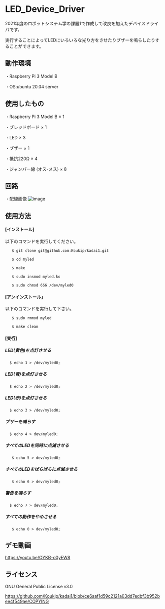 # LED_Device_Driver

2021年度のロボットシステム学の課題1で作成して改良を加えたデバイスドライバです。

実行することによってLEDにいろいろな光り方をさせたりブザーを鳴らしたりすることができます。

## 動作環境

・Raspberry Pi 3 Model B
 
  ・OS:ubuntu 20.04 server
  
## 使用したもの

  ・Raspberry Pi 3 Model B × 1
 
  ・ブレッドボード × 1
  
  ・LED × 3
  
  ・ブザー × 1
  
  ・抵抗220Ω × 4
  
  ・ジャンパー線 (オス-メス) × 8
 
## 回路

・配線画像
  ![image](https://user-images.githubusercontent.com/93635163/146193856-701b8f7e-5bda-4630-a57e-6fdadeaed780.png)
  
 ## 使用方法
 
  #### [インストール]
  
  以下のコマンドを実行してください。
  
       $ git clone git@github.com:Koukip/kadai1.git
   
       $ cd myled
   
       $ make
   
       $ sudo insmod myled.ko
   
       $ sudo chmod 666 /dev/myled0
   
 #### [アンインストール」
  
  以下のコマンドを実行して下さい。
  
       $ sudo rmmod myled
   
       $ make clean
   
 #### [実行]
  
##### LED(黄色)を点灯させる
  
      $ echo 1 > /dev/myled0;
  
#####  LED(青)を点灯させる
  
      $ echo 2 > /dev/myled0;
  
#####  LED(赤)を点灯させる
  
      $ echo 3 > /dev/myled0;
  
#####  ブザーを鳴らす
  
      $ echo 4 > dev/myled0;
  
#####  すべてのLEDを同時に点滅させる
  
       $ echo 5 > dev/myled0;
  
#####  すべてのLEDをばらばらに点滅させる
  
       $ echo 6 > dev/myled0;
  
#####  警告を鳴らす
  
      $ echo 7 > dev/myled0;
  
#####  すべての動作をやめさせる
  
       $ echo 0 > dev/myled0;
  
 ## デモ動画
 
 https://youtu.be/OYKB-o0yEW8
 

 ## ライセンス
 
 GNU General Public License v3.0
 
 https://github.com/Koukip/kadai1/blob/ce6aaf1d59c2121a03dd7edbf3b952bee4f549ae/COPYING
 
 
 
 
 

